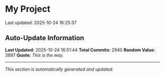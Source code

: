# My Project


Last updated: 2025-10-24 16:25:37



































































































































































































































































































































































































































































































































































































































































































































































































































































































































































































































































































































































































































































































































































































































































































































































































































































































































































































































































































































































































































































































































































































































































































































































































































































































































































































































































































































































































































































































































































































































































































































































































































































































































































































































































## Auto-Update Information

**Last Updated:** 2025-10-24 16:51:44
**Total Commits:** 2940
**Random Value:** 3897
**Quote:** _This is the way._

---
_This section is automatically generated and updated._